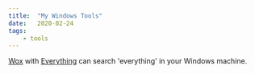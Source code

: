 ```yaml
---
title:  "My Windows Tools"
date:   2020-02-24
tags:
    - tools
---
```



[Wox](https://github.com/Wox-launcher/Wox) with [Everything](https://www.voidtools.com/) can search 'everything' in your Windows machine.